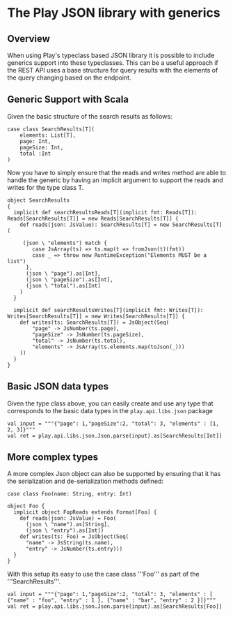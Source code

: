 # The Play JSON library with generics

## Overview

When using Play's typeclass based JSON library it is possible to include generics support into these typeclasses. This can be a useful approach if the REST API uses a base structure for query results with the elements of the query changing based on the endpoint. 


## Generic Support with Scala

Given the basic structure of the search results as follows:

```
case class SearchResults[T](
    elements: List[T], 
    page: Int, 
    pageSize: Int, 
    total :Int
)
```

Now you have to simply ensure that the reads and writes method are able to handle the generic by having an implicit argument to support the reads and writes for the type class T.

```
object SearchResults
{
  implicit def searchResultsReads[T](implicit fmt: Reads[T]): Reads[SearchResults[T]] = new Reads[SearchResults[T]] {
	def reads(json: JsValue): SearchResults[T] = new SearchResults[T] (
	  
     (json \ "elements") match {
      	case JsArray(ts) => ts.map(t => fromJson(t)(fmt))
      	case _ => throw new RuntimeException("Elements MUST be a list")
	  },
      (json \ "page").as[Int],
      (json \ "pageSize").as[Int],
      (json \ "total").as[Int]
    )
  }
  
  implicit def searchResultsWrites[T](implicit fmt: Writes[T]): Writes[SearchResults[T]] = new Writes[SearchResults[T]] {
    def writes(ts: SearchResults[T]) = JsObject(Seq(
        "page" -> JsNumber(ts.page),
        "pageSize" -> JsNumber(ts.pageSize),
        "total" -> JsNumber(ts.total),
        "elements" -> JsArray(ts.elements.map(toJson(_)))
    ))  
  }
}
```

## Basic JSON data types

Given the type class above, you can easily create and use any type that corresponds to the basic data types in the `play.api.libs.json` package

```
val input = """{"page": 1,"pageSize":2, "total": 3, "elements" : [1, 2, 3]}"""
val ret = play.api.libs.json.Json.parse(input).as[SearchResults[Int]]
```

## More complex types

A more complex Json object can also be supported by ensuring that it has the serialization and de-serialization methods defined:

```
case class Foo(name: String, entry: Int) 

object Foo {
  implicit object FopReads extends Format[Foo] {
    def reads(json: JsValue) = Foo(
      (json \ "name").as[String],
      (json \ "entry").as[Int])
    def writes(ts: Foo) = JsObject(Seq(
      "name" -> JsString(ts.name),
      "entry" -> JsNumber(ts.entry)))
  }
}
```

With this setup its easy to use the case class '''Foo''' as part of the '''SearchResults'''.

```
val input = """{"page": 1,"pageSize":2, "total": 3, "elements" : [ {"name" : "foo", "entry" : 1 }, {"name" : "bar", "entry" : 2 }]}"""
val ret = play.api.libs.json.Json.parse(input).as[SearchResults[Foo]]
```